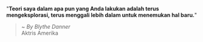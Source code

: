 "**Teori saya dalam apa pun yang Anda lakukan adalah terus mengeksplorasi, terus menggali lebih dalam untuk menemukan hal baru.**"

> ~ _By Blythe Danner_  
Aktris Amerika
